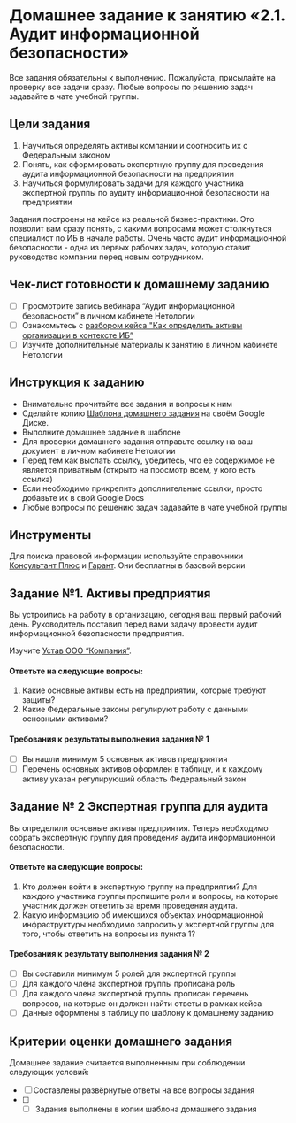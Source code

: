 # Домашнее задание к занятию «2.1. Аудит информационной безопасности»

Все задания обязательны к выполнению. Пожалуйста, присылайте на проверку все задачи сразу. Любые вопросы по решению задач задавайте в чате учебной группы.

## Цели задания
1. Научиться определять активы компании и соотносить их с Федеральным законом
2. Понять, как сформировать экспертную группу для проведения аудита информационной безопасности на предприятии
3. Научиться формулировать задачи для каждого участника экспертной группы по аудиту информационной безопасности на предприятии

Задания построены на кейсе из реальной бизнес-практики. Это позволит вам сразу понять, с какими вопросами может столкнуться специалист по ИБ в начале работы. Очень часто аудит информационной безопасности - одна из первых рабочих задач, которую ставит руководство компании перед новым сотрудником. 

## Чек-лист готовности к домашнему заданию
- [ ] Просмотрите запись вебинара “Аудит информационной безопасности” в личном кабинете Нетологии
- [ ] Ознакомьтесь с [разбором кейса "Как определить активы организации в контексте ИБ”](https://github.com/netology-code/ibb-homeworks/blob/IBB-33/casestudy_company%20assets.md)
- [ ] Изучите дополнительные материалы к занятию в личном кабинете Нетологии 

## Инструкция к заданию
* Внимательно прочитайте все задания и вопросы к ним
* Сделайте копию [Шаблона домашнего задания](https://docs.google.com/document/d/1QJISfvd3qFb_CjmIx_vRJKAqmo4LhUzYe1xescU2Vmc/edit?usp=share_link) на своём Google Диске.
* Выполните домашнее задание в шаблоне
* Для проверки домашнего задания отправьте ссылку на ваш документ в личном кабинете Нетологии
* Перед тем как выслать ссылку, убедитесь, что ее содержимое не является приватным (открыто на просмотр всем, у кого есть ссылка)
* Если необходимо прикрепить дополнительные ссылки, просто добавьте их в свой Google Docs
* Любые вопросы по решению задач задавайте в чате учебной группы

## Инструменты
Для поиска правовой информации используйте справочники [Консультант Плюс](https://www.consultant.ru/) и [Гарант](https://www.garant.ru/). Они бесплатны в базовой версии

## Задание №1. Активы предприятия
Вы устроились на работу в организацию, сегодня ваш первый рабочий день. Руководитель поставил перед вами задачу провести аудит информационной безопасности предприятия. 

Изучите [Устав ООО “Компания”](https://docs.google.com/document/d/1fd6-M4KyygFYx1dWEOxWcvr6ZN6FMHL5vLjzP_L90GQ/edit?usp=share_link). 

#### Ответьте на следующие вопросы:
1. Какие основные активы есть на предприятии, которые требуют защиты?
2. Какие Федеральные законы регулируют работу с данными основными активами?

#### Требования к результаты выполнения задания № 1
- [ ] Вы нашли минимум 5 основных активов предприятия 
- [ ] Перечень основных активов оформлен в таблицу, и к каждому активу указан регулирующий область Федеральный закон

## Задание № 2 Экспертная группа для аудита
Вы определили основные активы предприятия. Теперь необходимо собрать экспертную группу для проведения аудита информационной безопасности. 

#### Ответьте на следующие вопросы:
1. Кто должен войти в экспертную группу на предприятии? Для каждого участника группы пропишите роли и вопросы, на которые участник должен ответить за время проведения аудита.
2. Какую информацию об имеющихся объектах информационной инфраструктуры необходимо запросить у экспертной группы для того, чтобы ответить на вопросы из пункта 1?

#### Требования к результату выполнения задания № 2
- [ ] Вы составили минимум 5 ролей для экспертной группы
- [ ] Для каждого члена экспертной группы прописана роль 
- [ ] Для каждого члена экспертной группы прописан перечень вопросов, на которые он должен найти ответы в рамках кейса
- [ ] Данные оформлены в таблицу по шаблону к домашнему заданию

## Критерии оценки домашнего задания

Домашнее задание считается выполненным при соблюдении следующих условий:
- [ ] Составлены развёрнутые ответы на все вопросы задания
- [ ] - [ ] Задания выполнены в копии шаблона домашнего задания 
